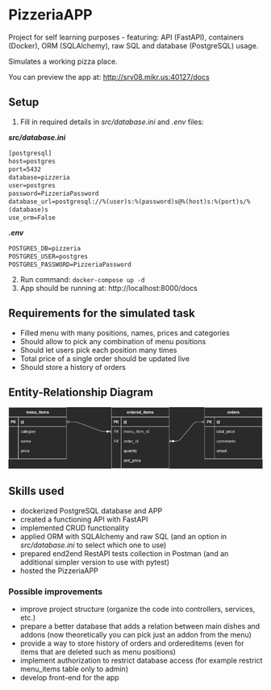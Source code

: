 # PizzeriaAPP
Project for self learning purposes - featuring: API (FastAPI), containers (Docker), ORM (SQLAlchemy), raw SQL and database (PostgreSQL) usage. 

Simulates a working pizza place.

You can preview the app at: http://srv08.mikr.us:40127/docs

## Setup

1. Fill in required details in *src/database.ini* and *.env* files:

***src/database.ini***

```
[postgresql]
host=postgres
port=5432
database=pizzeria
user=postgres
password=PizzeriaPassword
database_url=postgresql://%(user)s:%(password)s@%(host)s:%(port)s/%(database)s
use_orm=False
```

***.env***

```
POSTGRES_DB=pizzeria
POSTGRES_USER=postgres
POSTGRES_PASSWORD=PizzeriaPassword
```

2. Run command: `docker-compose up -d`
3. App should be running at: http://localhost:8000/docs

## Requirements for the simulated task

- Filled menu with many positions, names, prices and categories
- Should allow to pick any combination of menu positions
- Should let users pick each position many times
- Total price of a single order should be updated live
- Should store a history of orders

## Entity-Relationship Diagram
![PizzeriaAPP-ERD.png](docs/PizzeriaAPP-ERD.png "Simple ERD diagram for a pizza place")

## Skills used
- dockerized PostgreSQL database and APP
- created a functioning API with FastAPI
- implemented CRUD functionality
- applied ORM with SQLAlchemy and raw SQL (and an option in *src/database.ini* to select which one to use)
- prepared end2end RestAPI tests collection in Postman (and an additional simpler version to use with pytest)
- hosted the PizzeriaAPP

### Possible improvements
- improve project structure (organize the code into controllers, services, etc.)
- prepare a better database that adds a relation between main dishes and addons (now theoretically you can pick just an addon from the menu)
- provide a way to store history of orders and ordereditems (even for items that are deleted such as menu positions)
- implement authorization to restrict database access (for example restrict menu_items table only to admin)
- develop front-end for the app